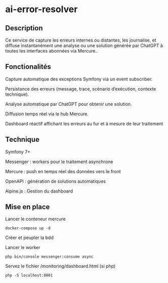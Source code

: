 # ai-error-resolver

## Description
Ce service de capture les erreurs internes ou distantes, les journalise, et diffuse instantanément une analyse ou une solution générée par ChatGPT à toutes les interfaces abonnées via Mercure..


## Fonctionalités
Capture automatique des exceptions Symfony via un event subscriber.  

Persistance des erreurs (message, trace, scénario d’exécution, contexte technique).  

Analyse automatique par ChatGPT pour obtenir une solution.  

Diffusion temps réel via le hub Mercure.  

Dashboard réactif affichant les erreurs au fur et à mesure de leur traitement


## Technique
Symfony 7+  

Messenger : workers pour le traitement asynchrone  

Mercure : push en temps réel des données vers le front  

OpenAPI : génération de solutions automatiques  

Alpine.js : Gestion du dashboard  



## Mise en place 
Lancer le conteneur mercure
```
docker-compose up -d 
```

Créer et peupler la bdd  

Lancer le worker 
```
php bin/console messenger:consume async
``` 

Servez le fichier /monitoring/dashboard.html (si php)
``` 
php -S localhost:8001 
``` 


